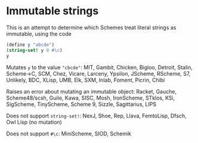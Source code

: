 # Immutable strings

This is an attempt to determine which Schemes treat literal strings as immutable, using the code

```Scheme
(define y "abcde")
(string-set! y 0 #\c)
y
```

Mutates `y` to the value `"cbcde"`: MIT, Gambit, Chicken, Bigloo, Detroit, Stalin, Scheme->C, SCM, Chez, Vicare, Larceny, Ypsilon, JScheme, RScheme, S7, Unlikely, BDC, XLisp, UMB, Elk, SXM, Inlab, Foment, Picrin, Chibi

Raises an error about mutating an immutable object: Racket, Gauche, Scheme48/scsh, Guile, Kawa, SISC, Mosh, IronScheme, STklos, KSi, SigScheme, TinyScheme, Scheme 9, Sizzle, Sagittarius, LIPS

Does not support `string-set!`: NexJ, Shoe, Rep, Llava, FemtoLisp, Dfsch, Owl Lisp (no mutation)

Does not support `#\c`: MiniScheme, SIOD, Schemik
